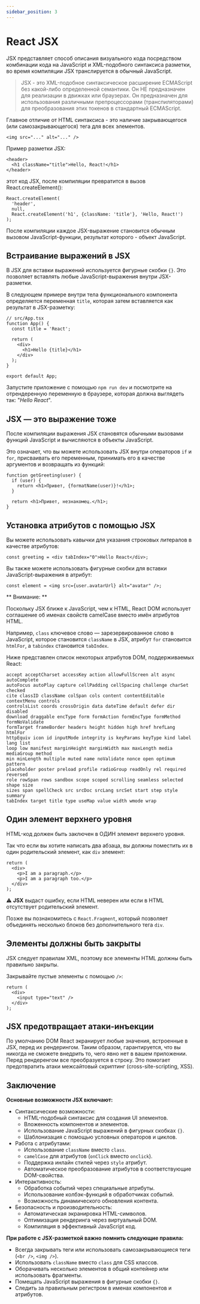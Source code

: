 ```yaml
---
sidebar_position: 3
---
```


# React JSX

JSX представляет способ описания визуального кода посредством комбинации кода на JavaScript и XML-подобного синтаксиса разметки, во время компиляции JSX транслируется в обычный JavaScript.

> JSX - это XML-подобное синтаксическое расширение ECMAScript без какой-либо определенной семантики. Он НЕ предназначен для реализации в движках или браузерах. Он предназначен для использования различными препроцессорами (транспиляторами) для преобразования этих токенов в стандартный ECMAScript.

Главное отличие от HTML синтаксиса - это наличие закрывающегося (или самозакрывающегося) тега для всех элементов.

```tsx
<img src="..." alt="..." />
```

Пример разметки JSX:

```tsx
<header>
  <h1 className="title">Hello, React!</h1>
</header>
```

этот код JSX, после компиляции превратится в вызов React.createElement():

```tsx
React.createElement(
  'header',
  null,
  React.createElement('h1', {className: 'title'}, 'Hello, React!')
);
```

После компиляции каждое JSX-выражение становится обычным вызовом JavaScript-функции, результат которого - объект JavaScript.

## Встраивание выражений в JSX

В JSX для вставки выражений используется фигурные скобки `{}`. Это позволяет вставлять любые JavaScript-выражения внутри JSX-разметки.

В следующем примере внутри тела функционального компонента определяется переменная `title`,
которая затем вставляется как результат в JSX-разметку:


```tsx
// src/App.tsx
function App() {
  const title = 'React';
    
  return (
    <div>
      <h1>Hello {title}</h1>
    </div>
  );
}

export default App;
```

Запустите приложение с помощью `npm run dev` и посмотрите на отрендеренную переменную в браузере, которая
должна выглядеть так: "_Hello React_".

## JSX — это выражение тоже

После компиляции выражения JSX становятся обычными вызовами функций JavaScript и вычисляются в объекты JavaScript.

Это означает, что вы можете использовать JSX внутри операторов `if` и `for`, присваивать его переменным, принимать его в качестве аргументов и возвращать из функций:

```tsx
function getGreeting(user) {
  if (user) {
    return <h1>Привет, {formatName(user)}!</h1>;
  }
    
  return <h1>Привет, незнакомец.</h1>;
}
```

## Установка атрибутов с помощью JSX

Вы можете использовать кавычки для указания строковых литералов в качестве атрибутов:

```tsx
const greeting = <div tabIndex="0">Hello React</div>;
````

Вы также можете использовать фигурные скобки для вставки JavaScript-выражения в атрибут:

```tsx
const element = <img src={user.avatarUrl} alt="avatar" />;
```

** Внимание: **

Поскольку JSX ближе к JavaScript, чем к HTML, React DOM использует соглашение об именах свойств camelCase вместо имён атрибутов HTML.

Например, `class` ключевое слово — зарезервированное слово в JavaScript, которое становится `className` в JSX,
атрибут `for` становится `htmlFor`, а `tabindex` становится `tabIndex`.

Ниже представлен список некоторых атрибутов DOM, поддерживаемых React:

```text
accept acceptCharset accessKey action allowFullScreen alt async autoComplete
autoFocus autoPlay capture cellPadding cellSpacing challenge charSet checked
cite classID className colSpan cols content contentEditable contextMenu controls
controlsList coords crossOrigin data dateTime default defer dir disabled
download draggable encType form formAction formEncType formMethod formNoValidate
formTarget frameBorder headers height hidden high href hrefLang htmlFor
httpEquiv icon id inputMode integrity is keyParams keyType kind label lang list
loop low manifest marginHeight marginWidth max maxLength media mediaGroup method
min minLength multiple muted name noValidate nonce open optimum pattern
placeholder poster preload profile radioGroup readOnly rel required reversed
role rowSpan rows sandbox scope scoped scrolling seamless selected shape size
sizes span spellCheck src srcDoc srcLang srcSet start step style summary
tabIndex target title type useMap value width wmode wrap
```

## Один элемент верхнего уровня 

HTML-код должен быть заключен в ОДИН элемент верхнего уровня.

Так что если вы хотите написать два абзаца, вы должны поместить их в один родительский элемент, как `div` элемент:

```tsx
return (
  <div>
    <p>I am a paragraph.</p>
    <p>I am a paragraph too.</p>
  </div>
);
```

⚠️ **JSX** выдаст ошибку, если HTML неверен или если в HTML отсутствует родительский элемент.

Позже вы познакомитесь с `React.Fragment`, который позволяет объединять несколько блоков без дополнительного тега `div`.

## Элементы должны быть закрыты 

JSX следует правилам XML, поэтому все элементы HTML должны быть правильно закрыты.

Закрывайте пустые элементы с помощью `/>`:

```tsx
return (
  <div>
    <input type="text" />
  </div>
);
```

## JSX предотвращает атаки-инъекции

По умолчанию DOM React экранирует любые значения, встроенные в JSX, перед их рендерингом. Таким образом, гарантируется, что вы никогда не сможете внедрить то, чего явно нет в вашем приложении. Перед рендеренгом все преобразуется в строку. Это помогает предотвратить атаки межсайтовый скриптинг (cross-site-scripting, XSS).

## Заключение

**Основные возможности JSX включают:**

- Синтаксические возможности:
  - HTML-подобный синтаксис для создания UI элементов.
  - Вложенность компонентов и элементов.
  - Использование JavaScript выражений в фигурных скобках `{}`.
  - Шаблонизация с помощью условных операторов и циклов.
- Работа с атрибутами:
  - Использование `className` вместо `class`.
  - `camelCase` для атрибутов (`onClick` вместо `onclick`).
  - Поддержка инлайн стилей через `style` атрибут.
  - Автоматическое преобразование атрибутов в соответствующие DOM-свойства.
- Интерактивность:
  - Обработка событий через специальные атрибуты.
  - Использование колбэк-функций в обработчиках событий.
  - Возможность динамического обновления контента.
- Безопасность и производительность:
  - Автоматическая экранировка HTML-символов.
  - Оптимизация рендеринга через виртуальный DOM.
  - Компиляция в эффективный JavaScript код.

**При работе с JSX-разметкой важно помнить следующие правила:**

- Всегда закрывать теги или использовать самозакрывающиеся теги (`<br />`, `<img />`).
- Использовать `className` вместо `class` для CSS классов.
- Оборачивать несколько элементов в общий контейнер или использовать фрагменты.
- Помещать JavaScript выражения в фигурные скобки `{}`.
- Следить за правильным регистром в именах компонентов и атрибутов.
